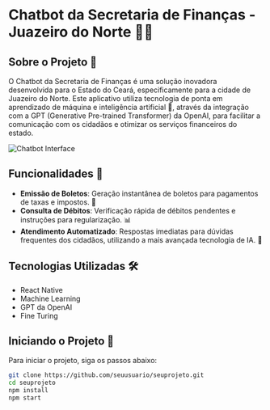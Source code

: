 # Chatbot da Secretaria de Finanças - Juazeiro do Norte 🤖💼

## Sobre o Projeto 📝

O Chatbot da Secretaria de Finanças é uma solução inovadora desenvolvida para o Estado do Ceará, especificamente para a cidade de Juazeiro do Norte. Este aplicativo utiliza tecnologia de ponta em aprendizado de máquina e inteligência artificial 🧠, através da integração com a GPT (Generative Pre-trained Transformer) da OpenAI, para facilitar a comunicação com os cidadãos e otimizar os serviços financeiros do estado.

![Chatbot Interface](imagens/chat.png)

## Funcionalidades 🚀

- **Emissão de Boletos**: Geração instantânea de boletos para pagamentos de taxas e impostos. 🧾
- **Consulta de Débitos**: Verificação rápida de débitos pendentes e instruções para regularização. 📊
- **Atendimento Automatizado**: Respostas imediatas para dúvidas frequentes dos cidadãos, utilizando a mais avançada tecnologia de IA. 💬

## Tecnologias Utilizadas 🛠️

- React Native
- Machine Learning
- GPT da OpenAI
- Fine Turing

## Iniciando o Projeto 🏁

Para iniciar o projeto, siga os passos abaixo:

```bash
git clone https://github.com/seuusuario/seuprojeto.git
cd seuprojeto
npm install
npm start
